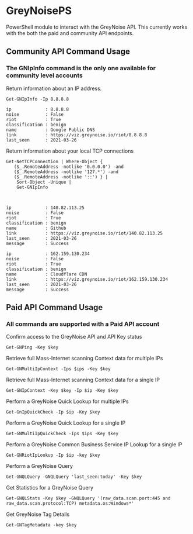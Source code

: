 # GreyNoisePS
 PowerShell module to interact with the GreyNoise API. This currently works with the both the paid and community API endpoints.


## Community API Command Usage

### The GNIpInfo command is the only one available for community level accounts

Return information about an IP address.

```
Get-GNIpInfo -Ip 8.8.8.8

ip             : 8.8.8.8
noise          : False
riot           : True
classification : benign
name           : Google Public DNS
link           : https://viz.greynoise.io/riot/8.8.8.8
last_seen      : 2021-03-26

```

Return information about your local TCP connections

```
Get-NetTCPConnection | Where-Object {
   ($_.RemoteAddress -notlike '0.0.0.0') -and
   ($_.RemoteAddress -notlike '127.*') -and
   ($_.RemoteAddress -notlike '::') } |
    Sort-Object -Unique |
	Get-GNIpInfo



ip             : 140.82.113.25
noise          : False
riot           : True
classification : benign
name           : Github
link           : https://viz.greynoise.io/riot/140.82.113.25
last_seen      : 2021-03-26
message        : Success

ip             : 162.159.130.234
noise          : False
riot           : True
classification : benign
name           : Cloudflare CDN
link           : https://viz.greynoise.io/riot/162.159.130.234
last_seen      : 2021-03-26
message        : Success

```


## Paid API Command Usage

### All commands are supported with a Paid API account

Confirm access to the GreyNoise API and API Key status

```
Get-GNPing -Key $key
```

Retrieve full Mass-Internet scanning Context data for multiple IPs

```
Get-GNMultiIpContext -Ips $ips -Key $key
```

Retrieve full Mass-Internet scanning Context data for a single IP

```
Get-GNIpContext -Key $key -Ip $ip -Key $key
```

Perform a GreyNoise Quick Lookup for multiple IPs

```
Get-GnIpQuickCheck -Ip $ip -Key $key
```

Perform a GreyNoise Quick Lookup for a single IP

```
Get-GNMultiIpQuickCheck -Ips $ips -Key $key
```

Perform a GreyNoise Common Business Service IP Lookup for a single IP

```
Get-GNRiotIpLookup -Ip $ip -key $key
```

Perform a GreyNoise Query

```
Get-GNQLQuery -GNQLQuery 'last_seen:today' -Key $key
```

Get Statistics for a GreyNoise Query

```
Get-GNQLStats -Key $key -GNQLQuery '(raw_data.scan.port:445 and raw_data.scan.protocol:TCP) metadata.os:Windows*'
```

Get GreyNoise Tag Details

```
Get-GNTagMetadata -key $key
```